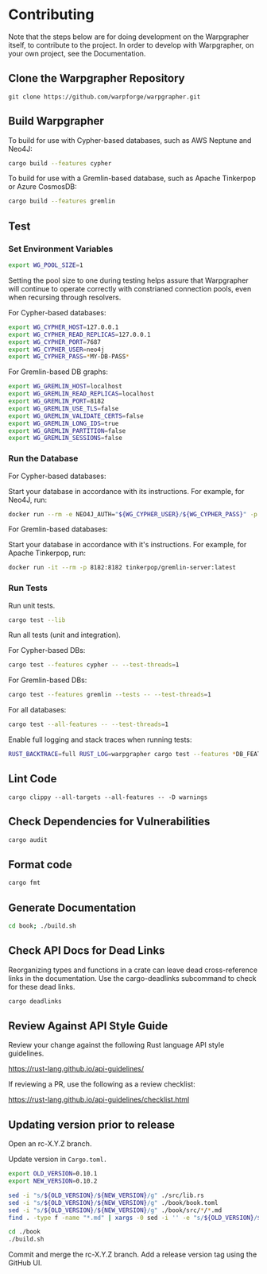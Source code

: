 # Contributing

Note that the steps below are for doing development on the Warpgrapher itself,
to contribute to the project. In order to develop with Warpgrapher, on your own
project, see the Documentation.

## Clone the Warpgrapher Repository

```
git clone https://github.com/warpforge/warpgrapher.git
```

## Build Warpgrapher

To build for use with Cypher-based databases, such as AWS Neptune and Neo4J:

```bash
cargo build --features cypher
```

To build for use with a Gremlin-based database, such as Apache Tinkerpop or Azure CosmosDB:

```bash
cargo build --features gremlin
```

## Test

### Set Environment Variables

```bash
export WG_POOL_SIZE=1
```

Setting the pool size to one during testing helps assure that Warpgrapher will continue to operate 
correctly with constrianed connection pools, even when recursing through resolvers.

For Cypher-based databases:

```bash
export WG_CYPHER_HOST=127.0.0.1
export WG_CYPHER_READ_REPLICAS=127.0.0.1
export WG_CYPHER_PORT=7687
export WG_CYPHER_USER=neo4j
export WG_CYPHER_PASS=*MY-DB-PASS*
```

For Gremlin-based DB graphs:

```bash
export WG_GREMLIN_HOST=localhost
export WG_GREMLIN_READ_REPLICAS=localhost
export WG_GREMLIN_PORT=8182
export WG_GREMLIN_USE_TLS=false
export WG_GREMLIN_VALIDATE_CERTS=false
export WG_GREMLIN_LONG_IDS=true
export WG_GREMLIN_PARTITION=false
export WG_GREMLIN_SESSIONS=false
```

### Run the Database

For Cypher-based databases:

Start your database in accordance with its instructions. For example, for Neo4J, run:

```bash
docker run --rm -e NEO4J_AUTH="${WG_CYPHER_USER}/${WG_CYPHER_PASS}" -p 7474:7474 -p 7687:7687 neo4j:4.4
```

For Gremlin-based databases:

Start your database in accordance with it's instructions.  For example, for Apache Tinkerpop, run:

```bash
docker run -it --rm -p 8182:8182 tinkerpop/gremlin-server:latest
```

### Run Tests

Run unit tests.

```bash
cargo test --lib
```

Run all tests (unit and integration).

For Cypher-based DBs:

```bash
cargo test --features cypher -- --test-threads=1
```

For Gremlin-based DBs:

```bash
cargo test --features gremlin --tests -- --test-threads=1
```

For all databases:

```bash
cargo test --all-features -- --test-threads=1
```

Enable full logging and stack traces when running tests:

```bash
RUST_BACKTRACE=full RUST_LOG=warpgrapher cargo test --features *DB_FEATURE* -- --nocapture --test-threads=1
```

## Lint Code

```
cargo clippy --all-targets --all-features -- -D warnings
```

## Check Dependencies for Vulnerabilities

```bash
cargo audit
```

## Format code

```bash
cargo fmt
```

## Generate Documentation

```bash
cd book; ./build.sh
```

## Check API Docs for Dead Links

Reorganizing types and functions in a crate can leave dead cross-reference links in the 
documentation. Use the cargo-deadlinks subcommand to check for these dead links.

```bash
cargo deadlinks
```

## Review Against API Style Guide

Review your change against the following Rust language API style guidelines.

https://rust-lang.github.io/api-guidelines/

If reviewing a PR, use the following as a review checklist:

https://rust-lang.github.io/api-guidelines/checklist.html


## Updating version prior to release

Open an rc-X.Y.Z branch.

Update version in `Cargo.toml.`

```bash
export OLD_VERSION=0.10.1
export NEW_VERSION=0.10.2
```

```bash
sed -i "s/${OLD_VERSION}/${NEW_VERSION}/g" ./src/lib.rs
sed -i "s/${OLD_VERSION}/${NEW_VERSION}/g" ./book/book.toml
sed -i "s/${OLD_VERSION}/${NEW_VERSION}/g" ./book/src/*/*.md
find . -type f -name "*.md" | xargs -0 sed -i '' -e "s/${OLD_VERSION}/${NEW_VERSION}/g"
```

```bash
cd ./book
./build.sh
```

Commit and merge the rc-X.Y.Z branch. Add a release version tag using the GitHub UI.